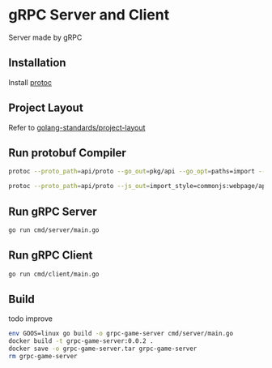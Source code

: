 # gRPC Server and Client
Server made by gRPC 

## Installation

Install [protoc](http://google.github.io/proto-lens/installing-protoc.html)


## Project Layout

Refer to [golang-standards/project-layout](https://github.com/golang-standards/project-layout) 



## Run protobuf Compiler
```bash
protoc --proto_path=api/proto --go_out=pkg/api --go_opt=paths=import --go-grpc_out=pkg/api --go-grpc_opt=paths=import api/proto/types/*.proto api/proto/*.proto
```
```bash
protoc --proto_path=api/proto --js_out=import_style=commonjs:webpage/api api/proto/types/*.proto api/proto/*.proto
```

## Run gRPC Server
```bash
go run cmd/server/main.go
```

## Run gRPC Client
```bash
go run cmd/client/main.go
```


## Build 
todo improve
```bash
env GOOS=linux go build -o grpc-game-server cmd/server/main.go
docker build -t grpc-game-server:0.0.2 .
docker save -o grpc-game-server.tar grpc-game-server
rm grpc-game-server
```
